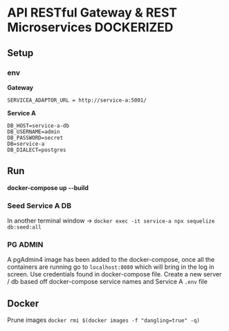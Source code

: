 # API RESTful Gateway & REST Microservices DOCKERIZED


## Setup

### env
**Gateway**
```
SERVICEA_ADAPTOR_URL = http://service-a:5001/
```

**Service A**
```
DB_HOST=service-a-db
DB_USERNAME=admin
DB_PASSWORD=secret
DB=service-a
DB_DIALECT=postgres
```

## Run
**docker-compose up --build**

### Seed Service A DB
In another terminal window -> ```docker exec -it service-a npx sequelize db:seed:all```

### PG ADMIN
A pgAdmin4 image has been added to the docker-compose, once all the containers are running go to ```localhost:8080``` which will bring in the log in screen. Use credentials found in docker-compose file.  Create a new server / db based off docker-compose service names and Service A ```.env``` file


## Docker
Prune images ```docker rmi $(docker images -f "dangling=true" -q)```
